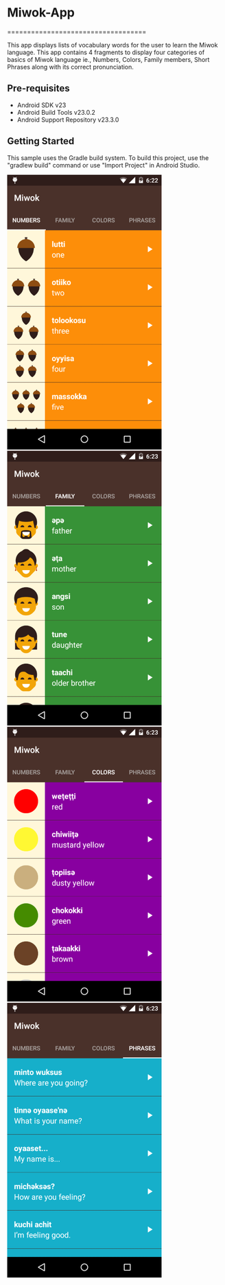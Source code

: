 # Miwok-App
===================================

This app displays lists of vocabulary words for the user to learn the Miwok language.
This app contains 4 fragments to display four categories of basics of Miwok language ie.,
Numbers, Colors, Family members, Short Phrases along with its correct pronunciation.

Pre-requisites
--------------

- Android SDK v23
- Android Build Tools v23.0.2
- Android Support Repository v23.3.0

Getting Started
---------------

This sample uses the Gradle build system. To build this project, use the
"gradlew build" command or use "Import Project" in Android Studio.


<img src="https://github.com/chauhan-abhi/Miwok-app/blob/master/screenshots/device-2017-08-02-182313.png" alt="alt text" width="360" height="640">
<img src="https://github.com/chauhan-abhi/Miwok-app/blob/master/screenshots/device-2017-08-02-182330.png" alt="alt text" width="360" height="640">
<img src="https://github.com/chauhan-abhi/Miwok-app/blob/master/screenshots/device-2017-08-02-182339.png" alt="alt text" width="360" height="640">
<img src="https://github.com/chauhan-abhi/Miwok-app/blob/master/screenshots/device-2017-08-02-182346.png" alt="alt text" width="360" height="640">
